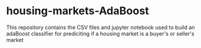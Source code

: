 # housing-markets-AdaBoost
This repository contains the CSV files and jupyter notebook used to build an adaBoost classifier for prediciting if a housing market is a buyer's or seller's market
